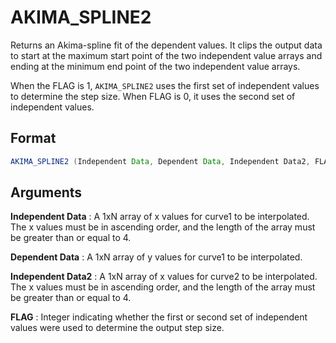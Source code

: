 # AKIMA_SPLINE2

Returns an Akima-spline fit of the dependent values. It clips the output data to start at the maximum start point of the two independent value arrays and ending at the minimum end point of the two independent value arrays.

When the FLAG is 1, `AKIMA_SPLINE2` uses the first set of independent values to determine the step size. When FLAG is 0, it uses the second set of independent values.

## Format
```java
AKIMA_SPLINE2 (Independent Data, Dependent Data, Independent Data2, FLAG)
```
## Arguments

 



**Independent Data**
: A 1xN array of x values for curve1 to be interpolated. The x values must be in ascending order, and the length of the array must be greater than or equal to 4. 


**Dependent Data**
: A 1xN array of y values for curve1 to be interpolated. 


**Independent Data2**
: A 1xN array of x values for curve2 to be interpolated. The x values must be in ascending order, and the length of the array must be greater than or equal to 4. 


**FLAG**
: Integer indicating whether the first or second set of independent values were used to determine the output step size. 
